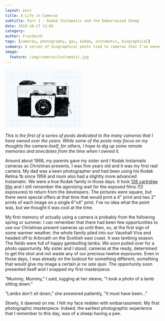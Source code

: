 ```yaml
---
layout: post
title: A Life in Cameras
subtitle: Part 1 - Kodak Instamatic and the Embarrassed Sheep
date: 2019-10-17 11:01
category:
author: FrasSmith
tags: [cameras, photography, gas, kodak, instamatic, biographical]
summary: A series of biographical posts tied to cameras that I've owned
image:
  feature: /img/cameras/instamatic.jpg
---
```

<img src="/img/cameras/instamatic.jpg" style="width: 250px;" />

_This is the first of a series of posts dedicated to the many cameras that I have owned over the years. While some of the posts may focus on my thoughts the camera itself, for others, I hope to dig up some remote memories and anecdotes from the time when I owned it._
<!--more-->

Around about 1968, my parents gave my sister and I Kodak Instamatic cameras as Christmas presents, I was five years old and it was my first real camera. My dad was a keen photographer and had been using his Kodak Retina 1b since 1956 and mum also had a slightly more advanced Instamatic. We were a true Kodak family in those days. It took [126 cartridge film](https://en.wikipedia.org/wiki/126_film) and I still remember the agonizing wait for the exposed films (12 exposures) to return from the developers. The pictures were square, but there were special offers at that time that would print a 4" print and two 2" prints of each image on a single 6"x4" print. I've no idea what the point was, but we thought it was cool at the time.

My first memory of actually using a camera is probably from the following spring or summer. I can remember that there had been few opportunities to use our Christmas present cameras up until then, so, at the first sign of some warmer weather, the whole family piled into our Vauxhall Viva and headed off to Arbroath on the Scottish east coast. It was lambing season. The fields were full of happy gambolling lambs. We soon pulled over for a photo opportunity. My sister and I stood, cameras at the ready, determined to get the shot and not waste any of our precious twelve exposures. Even in those days, I was already on the lookout for something different, something that would give my image a certain _je ne sais quoi_. The opportunity soon presented itself and I snapped my first masterpiece.

"Mummy, Mummy," I said, tugging at her sleeve, "I took a photo of a lamb sitting down."

"Lambs don't sit down," she answered patiently, "it must have been..."

Slowly, it dawned on me. I felt my face redden with embarrassment. My first photographic masterpiece. Indeed, the earliest photographic experience that I remember to this day, was of a sheep having a pee.




